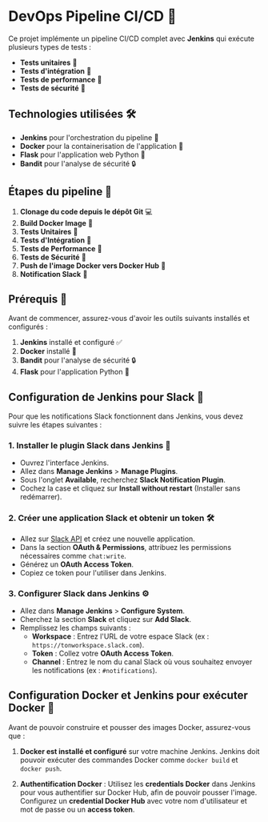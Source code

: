 # DevOps Pipeline CI/CD 🚀

Ce projet implémente un pipeline CI/CD complet avec **Jenkins** qui exécute plusieurs types de tests :

- **Tests unitaires** 🧪
- **Tests d'intégration** 🔗
- **Tests de performance** 🚀
- **Tests de sécurité** 🔐

## Technologies utilisées 🛠️

- **Jenkins** pour l'orchestration du pipeline 🔧
- **Docker** pour la containerisation de l'application 🐳
- **Flask** pour l'application web Python 🐍
- **Bandit** pour l'analyse de sécurité 🔒

## Étapes du pipeline 🔄

1. **Clonage du code depuis le dépôt Git** 💻
2. **Build Docker Image** 🐳
3. **Tests Unitaires** 🧪
4. **Tests d'Intégration** 🔗
5. **Tests de Performance** 🚀
6. **Tests de Sécurité** 🔐
7. **Push de l'image Docker vers Docker Hub** 🚀
8. **Notification Slack** 💬

## Prérequis 🔑 ##

Avant de commencer, assurez-vous d'avoir les outils suivants installés et configurés :

1. **Jenkins** installé et configuré ✅
2. **Docker** installé 🐳
3. **Bandit** pour l'analyse de sécurité 🔒
4. **Flask** pour l'application Python 🐍

## Configuration de Jenkins pour Slack 📲

Pour que les notifications Slack fonctionnent dans Jenkins, vous devez suivre les étapes suivantes :

### 1. **Installer le plugin Slack dans Jenkins** 🔌

- Ouvrez l'interface Jenkins.
- Allez dans **Manage Jenkins** > **Manage Plugins**.
- Sous l'onglet **Available**, recherchez **Slack Notification Plugin**.
- Cochez la case et cliquez sur **Install without restart** (Installer sans redémarrer).

### 2. **Créer une application Slack et obtenir un token** 🛠️

- Allez sur [Slack API](https://api.slack.com/apps) et créez une nouvelle application.
- Dans la section **OAuth & Permissions**, attribuez les permissions nécessaires comme `chat:write`.
- Générez un **OAuth Access Token**.
- Copiez ce token pour l'utiliser dans Jenkins.

### 3. **Configurer Slack dans Jenkins** ⚙️

- Allez dans **Manage Jenkins** > **Configure System**.
- Cherchez la section **Slack** et cliquez sur **Add Slack**.
- Remplissez les champs suivants :
  - **Workspace** : Entrez l'URL de votre espace Slack (ex : `https://tonworkspace.slack.com`).
  - **Token** : Collez votre **OAuth Access Token**.
  - **Channel** : Entrez le nom du canal Slack où vous souhaitez envoyer les notifications (ex : `#notifications`).

## Configuration Docker et Jenkins pour exécuter Docker 🐳

Avant de pouvoir construire et pousser des images Docker, assurez-vous que :

1. **Docker est installé et configuré** sur votre machine Jenkins. Jenkins doit pouvoir exécuter des commandes Docker comme `docker build` et `docker push`.

2. **Authentification Docker** : Utilisez les **credentials Docker** dans Jenkins pour vous authentifier sur Docker Hub, afin de pouvoir pousser l'image. Configurez un **credential Docker Hub** avec votre nom d'utilisateur et mot de passe ou un **access token**.

